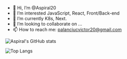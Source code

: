 - 👋 Hi, I’m @Aspiral20
- 👀 I’m interested JavaScript, React, Front/Back-end
- 🌱 I’m currently K8s, Next.
- 💞️ I’m looking to collaborate on ...
- 📫 How to reach me: palanciucvictor20@gmail.com

![Aspiral's GitHub stats](https://github-readme-stats.vercel.app/api?username=aspiral20&show_icons=true&theme=radical)

![Top Langs](https://github-readme-stats.vercel.app/api/top-langs/?username=aspiral20&langs_count=20&show_icons=true&theme=radical)

<!---
Aspiral20/Aspiral20 is a ✨ special ✨ repository because its `README.md` (this file) appears on your GitHub profile.
You can click the Preview link to take a look at your changes.
--->
